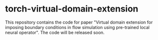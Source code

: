 # torch-virtual-domain-extension
This repository contains the code for paper "Virtual domain extension for imposing boundary conditions in flow simulation using pre-trained local neural operator". The code will be released soon.
